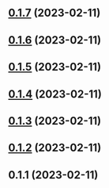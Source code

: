 

## [0.1.7](https://github.com/famu1hundred/famu1hundred.github.io/compare/0.1.6...0.1.7) (2023-02-11)

## [0.1.6](https://github.com/famu1hundred/famu1hundred.github.io/compare/0.1.4...0.1.6) (2023-02-11)

## [0.1.5](https://github.com/famu1hundred/famu1hundred.github.io/compare/0.1.4...0.1.5) (2023-02-11)

## [0.1.4](https://github.com/famu1hundred/famu1hundred.github.io/compare/0.1.3...0.1.4) (2023-02-11)

## [0.1.3](https://github.com/famu1hundred/famu1hundred.github.io/compare/0.1.2...0.1.3) (2023-02-11)

## [0.1.2](https://github.com/famu1hundred/famu1hundred.github.io/compare/0.1.1...0.1.2) (2023-02-11)

## 0.1.1 (2023-02-11)